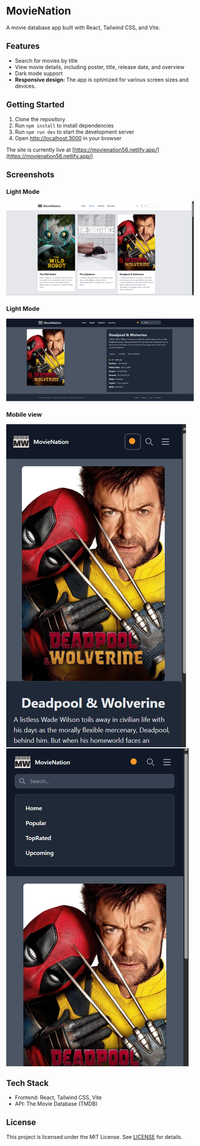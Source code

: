# MovieNation

A movie database app built with React, Tailwind CSS, and Vite.

## Features

- Search for movies by title
- View movie details, including poster, title, release date, and overview
- Dark mode support
- **Responsive design:** The app is optimized for various screen sizes and devices.

## Getting Started

1. Clone the repository
2. Run `npm install` to install dependencies
3. Run `npm run dev` to start the development server
4. Open [http://localhost:3000](http://localhost:3000) in your browser

The site is currently live at [https://movienation56.netlify.app/](https://movienation56.netlify.app/)

## Screenshots

### Light Mode
![Screenshot 1](https://raw.githubusercontent.com/raghavmalhotra/movieNation/refs/heads/main/screenshots/2.png)

### Light Mode
![Screenshot 2](https://raw.githubusercontent.com/raghavmalhotra/movieNation/refs/heads/main/screenshots/3.png)

### Mobile view
![Screenshot 3](https://raw.githubusercontent.com/raghavmalhotra/movieNation/refs/heads/main/screenshots/4.png)
![Screenshot 4](https://raw.githubusercontent.com/raghavmalhotra/movieNation/refs/heads/main/screenshots/5.png)


## Tech Stack

- Frontend: React, Tailwind CSS, Vite
- API: The Movie Database (TMDB)

## License

This project is licensed under the MIT License. See [LICENSE](LICENSE) for details.
